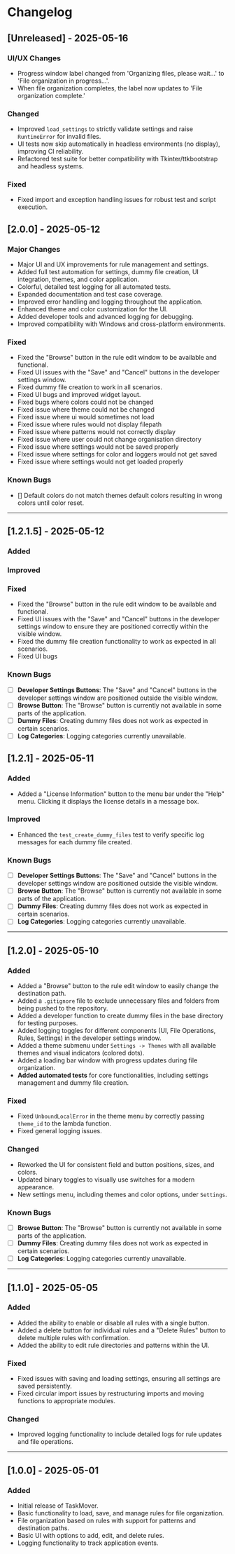 # Changelog

## [Unreleased] - 2025-05-16

### UI/UX Changes

- Progress window label changed from 'Organizing files, please wait...' to 'File organization in progress...'.
- When file organization completes, the label now updates to 'File organization complete.'

### Changed

- Improved `load_settings` to strictly validate settings and raise `RuntimeError` for invalid files.
- UI tests now skip automatically in headless environments (no display), improving CI reliability.
- Refactored test suite for better compatibility with Tkinter/ttkbootstrap and headless systems.

### Fixed

- Fixed import and exception handling issues for robust test and script execution.

## [2.0.0] - 2025-05-12

### Major Changes

- Major UI and UX improvements for rule management and settings.
- Added full test automation for settings, dummy file creation, UI integration, themes, and color application.
- Colorful, detailed test logging for all automated tests.
- Expanded documentation and test case coverage.
- Improved error handling and logging throughout the application.
- Enhanced theme and color customization for the UI.
- Added developer tools and advanced logging for debugging.
- Improved compatibility with Windows and cross-platform environments.

### Fixed

- Fixed the "Browse" button in the rule edit window to be available and functional.
- Fixed UI issues with the "Save" and "Cancel" buttons in the developer settings window.
- Fixed dummy file creation to work in all scenarios.
- Fixed UI bugs and improved widget layout.
- Fixed bugs where colors could not be changed
- Fixed issue where theme could not be changed
- Fixed issue where ui would sometimes not load
- Fixed issue where rules would not display filepath
- Fixed issue where patterns would not correctly display
- Fixed issue where user could not change organisation directory
- Fixed issue where settings would not be saved properly
- FIxed issue where settings for color  and loggers would not get saved
- Fixed issue where settings would not get loaded properly

### Known Bugs

- [] Default colors do not match themes default colors resulting in wrong colors until
     color reset.

---

## [1.2.1.5] - 2025-05-12

### Added

### Improved

### Fixed

- Fixed the "Browse" button in the rule edit window to be available and functional.
- Fixed UI issues with the "Save" and "Cancel" buttons in the developer settings window to ensure they are positioned correctly within the visible window.
- Fixed the dummy file creation functionality to work as expected in all scenarios.
- Fixed UI bugs

### Known Bugs

- [ ] **Developer Settings Buttons**: The "Save" and "Cancel" buttons in the developer settings window are positioned outside the visible window.
- [ ] **Browse Button**: The "Browse" button is currently not available in some parts of the application.
- [ ] **Dummy Files**: Creating dummy files does not work as expected in certain scenarios.
- [ ] **Log Categories**: Logging categories currently unavailable.

## [1.2.1] - 2025-05-11

### Added

- Added a "License Information" button to the menu bar under the "Help" menu. Clicking it displays the license details in a message box.

### Improved

- Enhanced the `test_create_dummy_files` test to verify specific log messages for each dummy file created.

### Known Bugs

- [ ] **Developer Settings Buttons**: The "Save" and "Cancel" buttons in the developer settings window are positioned outside the visible window.
- [ ] **Browse Button**: The "Browse" button is currently not available in some parts of the application.
- [ ] **Dummy Files**: Creating dummy files does not work as expected in certain scenarios.
- [ ] **Log Categories**: Logging categories currently unavailable.

---

## [1.2.0] - 2025-05-10

### Added

- Added a "Browse" button to the rule edit window to easily change the destination path.
- Added a `.gitignore` file to exclude unnecessary files and folders from being pushed to the repository.
- Added a developer function to create dummy files in the base directory for testing purposes.
- Added logging toggles for different components (UI, File Operations, Rules, Settings) in the developer settings window.
- Added a theme submenu under `Settings -> Themes` with all available themes and visual indicators (colored dots).
- Added a loading bar window with progress updates during file organization.
- **Added automated tests** for core functionalities, including settings management and dummy file creation.

### Fixed

- Fixed `UnboundLocalError` in the theme menu by correctly passing `theme_id` to the lambda function.
- Fixed general logging issues.

### Changed

- Reworked the UI for consistent field and button positions, sizes, and colors.
- Updated binary toggles to visually use switches for a modern appearance.
- New settings menu, including themes and color options, under `Settings`.

### Known Bugs

- [ ] **Browse Button**: The "Browse" button is currently not available in some parts of the application.
- [ ] **Dummy Files**: Creating dummy files does not work as expected in certain scenarios.
- [ ] **Log Categories**: Logging categories currently unavailable.

---

## [1.1.0] - 2025-05-05

### Added

- Added the ability to enable or disable all rules with a single button.
- Added a delete button for individual rules and a "Delete Rules" button to delete multiple rules with confirmation.
- Added the ability to edit rule directories and patterns within the UI.

### Fixed

- Fixed issues with saving and loading settings, ensuring all settings are saved persistently.
- Fixed circular import issues by restructuring imports and moving functions to appropriate modules.

### Changed

- Improved logging functionality to include detailed logs for rule updates and file operations.

---

## [1.0.0] - 2025-05-01

### Added

- Initial release of TaskMover.
- Basic functionality to load, save, and manage rules for file organization.
- File organization based on rules with support for patterns and destination paths.
- Basic UI with options to add, edit, and delete rules.
- Logging functionality to track application events.
